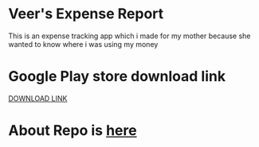 # Veer's Expense Report
This is an expense tracking app which i made for my mother because she wanted to know where i was using my money

# Google Play store download link
[DOWNLOAD LINK](https://play.google.com/store/apps/details?id=co.singhveer.veersexpensereport)

# About Repo is [here](https://github.com/Purefekt/Veer-s-Expense-Report-ReadMe/blob/main/README.md)
